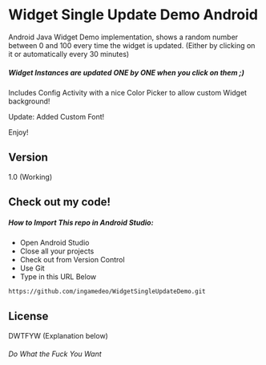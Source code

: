 Widget Single Update Demo Android
=========

Android Java Widget Demo implementation, shows a random number between 0 and 100 every time the widget is updated.
(Either by clicking on it or automatically every 30 minutes)

##### Widget Instances are updated ONE by ONE when you click on them ;)

Includes Config Activity with a nice Color Picker to allow custom Widget background!

Update: Added Custom Font!

Enjoy!

Version
----

1.0 (Working)

Check out my code!
--------------

##### How to Import This repo in Android Studio:


* Open Android Studio
* Close all your projects
* Check out from Version Control
* Use Git
* Type in this URL Below

```sh
https://github.com/ingamedeo/WidgetSingleUpdateDemo.git
```

License
----

DWTFYW (Explanation below)


###### Do What the Fuck You Want
